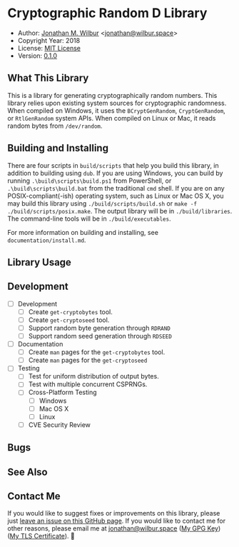# Cryptographic Random D Library

* Author: [Jonathan M. Wilbur](https://jonathan.wilbur.space) <[jonathan@wilbur.space](mailto:jonathan@wilbur.space)>
* Copyright Year: 2018
* License: [MIT License](https://mit-license.org/)
* Version: [0.1.0](https://semver.org/)

## What This Library

This is a library for generating cryptographically random numbers. This library
relies upon existing system sources for cryptographic randomness. When compiled
on Windows, it uses the `BCryptGenRandom`, `CryptGenRandom`, or `RtlGenRandom`
system APIs. When compiled on Linux or Mac, it reads random bytes from
`/dev/random`.

## Building and Installing

There are four scripts in `build/scripts` that help you build this library,
in addition to building using `dub`. If you are using Windows, you can build
by running `.\build\scripts\build.ps1` from PowerShell, or `.\build\scripts\build.bat`
from the traditional `cmd` shell. If you are on any POSIX-compliant(-ish)
operating system, such as Linux or Mac OS X, you may build this library using
`./build/scripts/build.sh` or `make -f ./build/scripts/posix.make`. The output
library will be in `./build/libraries`. The command-line tools will be in
`./build/executables`.

For more information on building and installing, see `documentation/install.md`.

## Library Usage

## Development

- [ ] Development
  - [ ] Create `get-cryptobytes` tool.
  - [ ] Create `get-cryptoseed` tool.
  - [ ] Support random byte generation through `RDRAND`
  - [ ] Support random seed generation through `RDSEED`
- [ ] Documentation
  - [ ] Create `man` pages for the `get-cryptobytes` tool.
  - [ ] Create `man` pages for the `get-cryptoseed`
- [ ] Testing
  - [ ] Test for uniform distribution of output bytes.
  - [ ] Test with multiple concurrent CSPRNGs.
  - [ ] Cross-Platform Testing
    - [ ] Windows
    - [ ] Mac OS X
    - [ ] Linux
  - [ ] CVE Security Review

## Bugs

## See Also

## Contact Me

If you would like to suggest fixes or improvements on this library, please just
[leave an issue on this GitHub page](https://github.com/JonathanWilbur/asn1-d/issues). If you would like to contact me for other reasons,
please email me at [jonathan@wilbur.space](mailto:jonathan@wilbur.space)
([My GPG Key](https://jonathan.wilbur.space/downloads/jonathan@wilbur.space.gpg.pub))
([My TLS Certificate](https://jonathan.wilbur.space/downloads/jonathan@wilbur.space.chain.pem)). :boar: